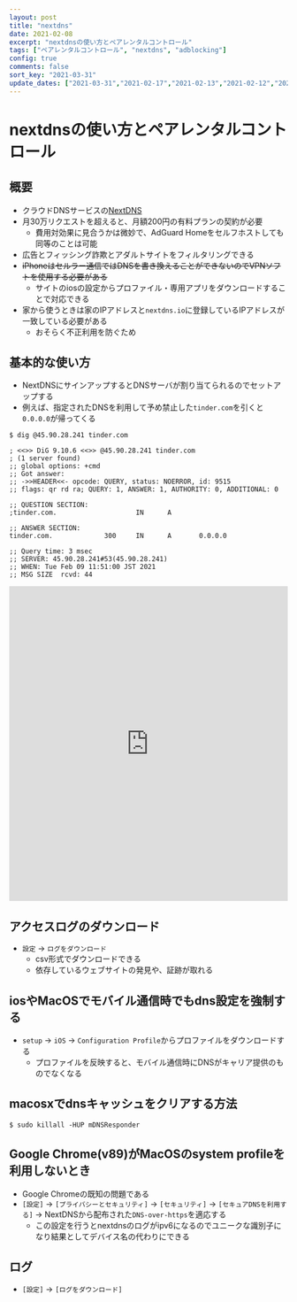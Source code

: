 ```yaml
---
layout: post
title: "nextdns"
date: 2021-02-08
excerpt: "nextdnsの使い方とペアレンタルコントロール"
tags: ["ペアレンタルコントロール", "nextdns", "adblocking"]
config: true
comments: false
sort_key: "2021-03-31"
update_dates: ["2021-03-31","2021-02-17","2021-02-13","2021-02-12","2021-02-09"]
---
```


# nextdnsの使い方とペアレンタルコントロール

## 概要
 - クラウドDNSサービスの[NextDNS](https://my.nextdns.io/d435da/setup)
 - 月30万リクエストを超えると、月額200円の有料プランの契約が必要
   - 費用対効果に見合うかは微妙で、AdGuard Homeをセルフホストしても同等のことは可能
 - 広告とフィッシング詐欺とアダルトサイトをフィルタリングできる
 - ~~iPhoneはセルラー通信ではDNSを書き換えることができないのでVPNソフトを使用する必要がある~~
   - サイトのiosの設定からプロファイル・専用アプリをダウンロードすることで対応できる
 - 家から使うときは家のIPアドレスと`nextdns.io`に登録しているIPアドレスが一致している必要がある
   - おそらく不正利用を防ぐため

## 基本的な使い方
 - NextDNSにサインアップするとDNSサーバが割り当てられるのでセットアップする
 - 例えば、指定されたDNSを利用して予め禁止した`tinder.com`を引くと`0.0.0.0`が帰ってくる  

```console
$ dig @45.90.28.241 tinder.com

; <<>> DiG 9.10.6 <<>> @45.90.28.241 tinder.com
; (1 server found)
;; global options: +cmd
;; Got answer:
;; ->>HEADER<<- opcode: QUERY, status: NOERROR, id: 9515
;; flags: qr rd ra; QUERY: 1, ANSWER: 1, AUTHORITY: 0, ADDITIONAL: 0

;; QUESTION SECTION:
;tinder.com.                    IN      A

;; ANSWER SECTION:
tinder.com.             300     IN      A       0.0.0.0

;; Query time: 3 msec
;; SERVER: 45.90.28.241#53(45.90.28.241)
;; WHEN: Tue Feb 09 11:51:00 JST 2021
;; MSG SIZE  rcvd: 44
```

<style>
.responsive-wrap iframe{ max-width: 100%;}
</style>
<div class="responsive-wrap">
<!-- this is the embed code provided by Google -->
  <iframe src="https://docs.google.com/presentation/d/e/2PACX-1vSRq4oG8nrwmTHdt2oi5xldUKFTx-4Iy49wOkfcZUIzf4gbwxbPo3s0N9ZiK24PCxEZwzvnEpIzR35C/embed" frameborder="0" width="960" height="569" allowfullscreen="true" mozallowfullscreen="true" webkitallowfullscreen="true"></iframe>
<!-- Google embed ends -->
</div>

## アクセスログのダウンロード
 - `設定` -> `ログをダウンロード`
   - csv形式でダウンロードできる
   - 依存しているウェブサイトの発見や、証跡が取れる

## iosやMacOSでモバイル通信時でもdns設定を強制する
 - `setup` -> `iOS` -> `Configuration Profile`からプロファイルをダウンロードする
   - プロファイルを反映すると、モバイル通信時にDNSがキャリア提供のものでなくなる

## macosxでdnsキャッシュをクリアする方法

```console
$ sudo killall -HUP mDNSResponder
```

## Google Chrome(v89)がMacOSのsystem profileを利用しないとき
 - Google Chromeの既知の問題である
 - `[設定]` -> `[プライバシーとセキュリティ]` -> `[セキュリティ]` -> `[セキュアDNSを利用する]` -> NextDNSから配布された`DNS-over-https`を適応する
   - この設定を行うとnextdnsのログがipv6になるのでユニークな識別子になり結果としてデバイス名の代わりにできる

## ログ
 - `[設定]` -> `[ログをダウンロード]`
